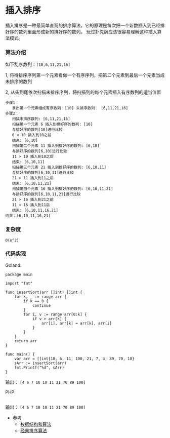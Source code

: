# 插入排序

插入排序是一种最简单直观的排序算法，它的原理是每次把一个新数插入到已经排好序的数列里面形成新的排好序的数列。
玩过扑克牌应该很容易理解这种插入算法模式。

### 算法介绍

如下乱序数列：`[10,6,11,21,16]`

1, 将待排序序列第一个元素看做一个有序序列，把第二个元素到最后一个元素当成未排序的数列

2, 从头到尾依次扫描未排序序列，将扫描到的每个元素插入有序数列的适当位置

```
步骤1：
   拿出第一个元素组成有序数列：[10] 未排序数列： [6,11,21,16]
步骤2：
   扫描未排序数列: [6,11,21,16]
   扫描第一个元素 6 插入到排好序的数列: [10]
   与排好序的数列[10]进行比较
   6 < 10 插入到10之前
   结束: [6,10]
   扫描第二个元素 11 插入到排好序的数列: [6,10]
   与排好序的数列[6,10]进行比较
   11 > 10 插入到10之后
   结束: [6,10,11]
   扫描第三个元素 21 插入到排好序的数列: [6,10,11]
   与排好序的数列[6,10,11]进行比较
   21 > 11 插入到11之后
   结束: [6,10,11,21]
   扫描第四个元素 16 插入到排好序的数列: [6,10,11,21]
   与排好序的数列[6,10,11,21]进行比较
   21 > 16 插入到21之前
   11 < 16 插入到11后
   结束: [6,10,11,16,21]
结果：[6,10,11,16,21]
```

### 复杂度

`O(n^2)`

### 代码实现

Goland: 
```goland
package main

import "fmt"

func insertSort(arr []int) []int {
	for k, _ := range arr {
		if k == 0 {
			continue
		}
		for i, v := range arr[0:k] {
			if v > arr[k] {
				arr[i], arr[k] = arr[k], arr[i]
			}
		}
	}
	return arr
}

func main() {
	var arr = []int{10, 6, 11, 100, 21, 7, 4, 89, 70, 10}
	sArr := insertSort(arr)
	fmt.Printf("%d", sArr)
}
```

输出： 
```[4 6 7 10 10 11 21 70 89 100]```

PHP: 
```php
```

输出： 
```[4 6 7 10 10 11 21 70 89 100]```

* 参考
    * [数据结构和算法](https://www.bookstack.cn/read/JS-Sorting-Algorithm/3.insertionSort.md)
    * [经典排序算法](https://www.bookstack.cn/read/hunterhug-goa.c/algorithm-sort-insert_sort.md)
